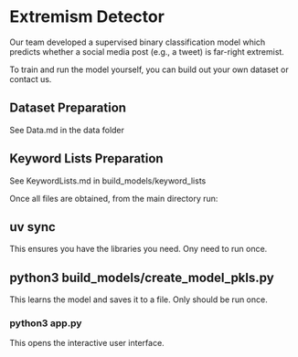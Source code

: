 # Extremism Detector

Our team developed a supervised binary classification model which predicts whether a social media post (e.g., a tweet) is far-right extremist. 

To train and run the model yourself, you can build out your own dataset or contact us.

## Dataset Preparation
See Data.md in the data folder

## Keyword Lists Preparation
See KeywordLists.md in build_models/keyword_lists


Once all files are obtained, from the main directory run:


## uv sync
This ensures you have the libraries you need. Ony need to run once.

## python3 build_models/create_model_pkls.py 
This learns the model and saves it to a file. Only should be run once.

### python3 app.py
This opens the interactive user interface.